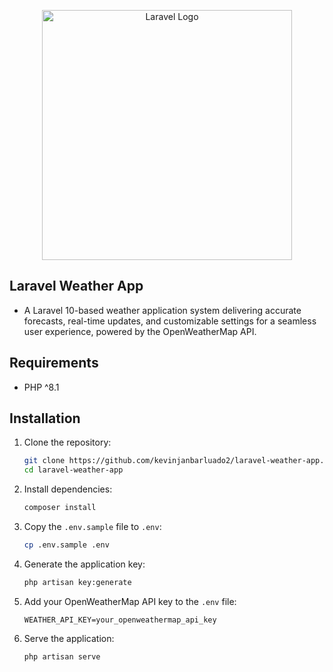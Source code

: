 <p align="center"><a href="https://laravel.com" target="_blank"><img src="https://raw.githubusercontent.com/laravel/art/master/logo-lockup/5%20SVG/2%20CMYK/1%20Full%20Color/laravel-logolockup-cmyk-red.svg" width="400" alt="Laravel Logo"></a></p>

## Laravel Weather App
- A Laravel 10-based weather application system delivering accurate forecasts, real-time updates, and customizable settings for a seamless user experience, powered by the OpenWeatherMap API.

## Requirements

- PHP ^8.1

## Installation

1. Clone the repository:
    ```bash
    git clone https://github.com/kevinjanbarluado2/laravel-weather-app.git
    cd laravel-weather-app
    ```

2. Install dependencies:
    ```bash
    composer install
    ```

3. Copy the `.env.sample` file to `.env`:
    ```bash
    cp .env.sample .env
    ```

4. Generate the application key:
    ```bash
    php artisan key:generate
    ```

5. Add your OpenWeatherMap API key to the `.env` file:
    ```
    WEATHER_API_KEY=your_openweathermap_api_key
    ```

6. Serve the application:
    ```bash
    php artisan serve
    ```
